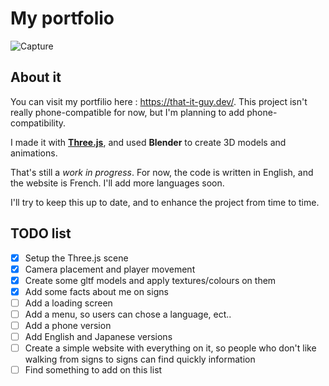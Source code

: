 # My portfolio

![Capture](https://github.com/LJ5O/portfolio/assets/75009579/5201a7fb-fd61-4491-b0af-8256ab62d9cf)

## About it

You can visit my portfilio here : https://that-it-guy.dev/. This project isn't really phone-compatible for now, but I'm planning to add phone-compatibility.

I made it with **[Three.js](https://threejs.org/)**, and used **Blender** to create 3D models and animations.

That's still a *work in progress*. For now, the code is written in English, and the website is French. I'll add more languages soon.

I'll try to keep this up to date, and to enhance the project from time to time.

## TODO list

- [x] Setup the Three.js scene
- [x] Camera placement and player movement
- [x] Create some gltf models and apply textures/colours on them
- [x] Add some facts about me on signs
- [ ] Add a loading screen
- [ ] Add a menu, so users can chose a language, ect..
- [ ] Add a phone version
- [ ] Add English and Japanese versions
- [ ] Create a simple website with everything on it, so people who don't like walking from signs to signs can find quickly information
- [ ] Find something to add on this list
